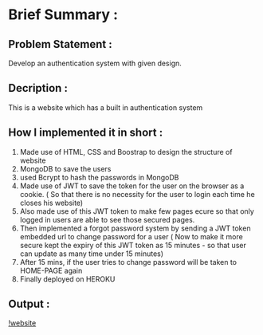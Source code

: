 # Brief Summary :

## Problem Statement :

Develop an authentication system with given design.


## Decription :

This is a website which has a built in authentication system

## How I implemented it in short :

1) Made use of HTML, CSS and Boostrap to design the structure of website
2) MongoDB to save the users 
3) used Bcrypt to hash the passwords in MongoDB
4) Made use of JWT to save the token for the user on the browser as a cookie. ( So that there is  no necessity for the user to login each time he closes his website)
5) Also made use of this JWT token to make few pages ecure so that only logged in users are able to see those secured pages.
6) Then implemented a forgot password system by sending a JWT token embedded url to change password for a user ( Now to make it more secure kept the expiry of this JWT token as 15 minutes - so that user can update as many time under 15 minutes)
7) After 15 mins, if the user tries to change password will be taken to HOME-PAGE again
8) Finally deployed on HEROKU

## Output :

[!website](https://midas-authentication.herokuapp.com/)

